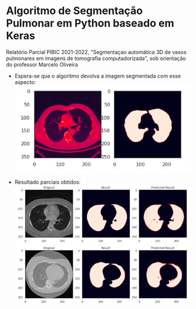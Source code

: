 # Algoritmo de Segmentação Pulmonar em Python baseado em Keras
Relatório Parcial PIBIC 2021-2022, "Segmentaçao automática 3D de vasos pulmonares em imagens de tomografia computadorizada", sob orientação do professor Marcelo Oliveira

- Espera-se que o algoritmo devolva a imagem segmentada com esse aspecto:
![Resultado Esperado](https://github.com/ferreiraluana/unet-keras/blob/main/example.png)


- Resultado parciais obtidos:
![Resultado parcial obtido](https://github.com/ferreiraluana/unet-keras/blob/main/plot.png)
